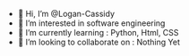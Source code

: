- 👋 Hi, I’m @Logan-Cassidy
- 👀 I’m interested in software engineering
- 🌱 I’m currently learning : Python, Html, CSS
- 💞️ I’m looking to collaborate on : Nothing Yet

<!---
Logan-Cassidy/Logan-Cassidy is a ✨ special ✨ repository because its `README.md` (this file) appears on your GitHub profile.
You can click the Preview link to take a look at your changes.
--->
